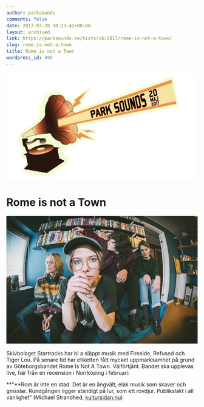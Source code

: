 ```yaml
---
author: parksounds
comments: false
date: 2017-03-28 10:23:42+00:00
layout: archived
link: https://parksounds.se/historik/2017/rome-is-not-a-town/
slug: rome-is-not-a-town
title: Rome is not a Town
wordpress_id: 499
---
```


<img src="/images/2017/logo-1.svg" alt="Park Sounds 2017">


# Rome is not a Town


<img src="/images/2017/rome_is_not_a_town-fisheye-color-philip-liljenberg.jpg">

Skivbolaget Startracks har bl a släppt musik med Fireside, Refused och Tiger Lou. På senare tid har etiketten fått mycket uppmärksamhet på grund av Göteborgsbandet Rome Is Not A Town. Välförtjänt. Bandet ska upplevas live, här från en recension i Norrköping i februari:

**"**Rom är inte en stad. Det är en ångvält, elak musik som skaver och gnisslar. Rundgången ligger ständigt på lur, som ett rovdjur. Publikslakt i all vänlighet" (Michael Strandhed, [kultursidan.nu](http://kultursidan.nu/))


<!-- % oembed https://play.spotify.com/artist/5F0yhCMTui7a3vPZUTslV3 % -->


